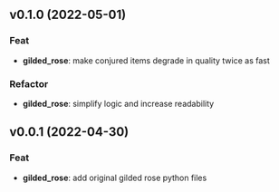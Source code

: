 ## v0.1.0 (2022-05-01)

### Feat

- **gilded_rose**: make conjured items degrade in quality twice as fast

### Refactor

- **gilded_rose**: simplify logic and increase readability

## v0.0.1 (2022-04-30)

### Feat

- **gilded_rose**: add original gilded rose python files
